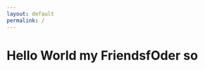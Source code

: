 ```yaml
---
layout: default
permalink: /
---
```


<!--
/ @mt-5 @ps-5 
-->
# Hello World my Friendsf<b>Oder so</b>


<!--
/ 
! screen-mobile 
-->

